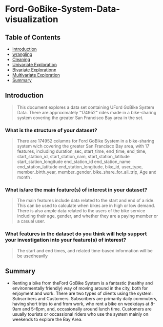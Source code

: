 # Ford-GoBike-System-Data-visualization
## Table of Contents
- [Introduction](#intro)
- [wrangling](#wrangling)
- [Cleaning](#clean)
- [Univariate Exploration](#univariate)
- [Bivariate Explorationn](#bivariate)
- [Multivariate Exploration](#multivariate)
- [Summary](summary)

## Introduction
> This document explores a data set containing UFord GoBike System Data. There are approximately "174952" rides made
in a bike-sharing system covering the greater San Francisco
Bay area in the set.

### What is the structure of your dataset?

> There are 174952 columns for Ford GoBike System in a bike-sharing system wich covering the greater San Francisco
Bay area,  with 17 features, including duration_sec, start_time, end_time, end_time, start_station_id, start_station_nam,  start_station_latitude  start_station_longitude     end_station_id            end_station_name          end_station_latitude     end_station_longitude, bike_id, user_type, member_birth_year, member_gender, bike_share_for_all_trip, Age and month .           

### What is/are the main feature(s) of interest in your dataset?

> The main features include data related to the start and end of a ride. This can be used to calculate when bikes are in high or low demand. There is also ample data related to the users of the bike service including their age, gender, and whether they are a paying member or a casual user.


### What features in the dataset do you think will help support your investigation into your feature(s) of interest?

> The start and end times, and related time-based information will be be usedheavily

## Summary
- Renting a bike from theFord GoBike System is a fantastic (healthy and environmentally friendly) way of moving around in the city, both for enjoyment and work. There are two types of clients using the system: Subscribers and Customers. Subscribers are primarily daily commuters, having short trips to and from work, who rent a bike on weekdays at 8-9am and 5-6pm, and, occasionally around lunch time. Customers are usually tourists or occassional riders who use the system mainly on weekends to explore the Bay Area.
